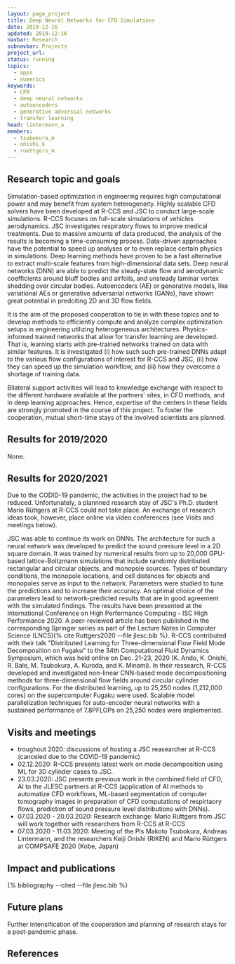 ```yaml
---
layout: page_project
title: Deep Neural Networks for CFD Simulations
date: 2019-12-16
updated: 2019-12-16
navbar: Research
subnavbar: Projects
project_url:
status: running
topics:
  - apps
  - numerics
keywords:
  - CFD
  - deep neural networks
  - autoencoders
  - generative adversial networks
  - transfer learning
head: lintermann_a
members:
  - tsubokura_m
  - onishi_k
  - ruettgers_m
---
```


## Research topic and goals

Simulation-based optimization
in engineering requires high computational power and
may benefit from system heterogeneity. Highly scalable CFD
solvers have been developed at R-CCS and JSC to conduct
large-scale simulations. R-CCS focuses on full-scale
simulations of vehicles aerodynamics. JSC
investigates respiratory flows to improve
medical treatments. Due to massive amounts of data produced, the
analysis of the results is becoming a time-consuming
process. Data-driven approaches have the potential to speed up
analyses or to even replace certain physics in simulations. Deep
learning methods have proven to be a fast alternative to extract
multi-scale features from high-dimensional data
sets. Deep neural networks (DNN) are able to
predict the steady-state flow and aerodynamic coefficients around bluff
bodies and airfoils, and unsteady laminar vortex shedding over
circular bodies. Autoencoders (AE) or generative models, like variational AEs or generative adversarial networks (GANs),
have shown great potential in predciting 2D and 3D flow fields.

It is the aim of the proposed cooperation to tie in with these
topics and to develop methods to efficiently compute and analyze
complex optimization setups in engineering utilizing heterogeneous
architectures. Physics-informed trained networks that allow for
transfer learning are developed. That is, learning starts with pre-trained networks
trained on data with similar features. It is
investigated (i) how such such pre-trained DNNs adapt to the various flow
configurations of interest for R-CCS and JSC, (ii) how they can
speed up the simulation workflow, and (iii) how they
overcome a shortage of training data.

Bilateral support activities will lead to
knowledge exchange with respect to the different hardware available
at the partners' sites, in CFD methods, and in deep learning
approaches. Hence, expertise of the centers in these fields are
strongly promoted in the course of this project. To foster the
cooperation, mutual short-time stays of the involved scientists are
planned.  

## Results for 2019/2020
None.

## Results for 2020/2021
Due to the CODID-19 pandemic, the activities in the project had to be reduced. Unfortunately, a plannned research stay of JSC's Ph.D. student Mario Rüttgers at R-CCS could not take place. An exchange of research ideas took, however, place online via video conferences (see Visits and meetings below). 

JSC was able to continue its work on DNNs. The architecture for such a neural network was developed to predict the sound pressure level in a 2D square domain. It was trained by numerical results from up to 20,000 GPU-based lattice-Boltzmann simulations that include randomly distributed rectangular and circular objects, and monopole sources. Types of boundary conditions, the monopole locations, and cell distances for objects and monopoles serve as input to the network. Parameters were studied to tune the predictions and to increase their accuracy. An optimal choice of the parameters lead to network-predicted results that are in good agreement with the simulated findings. The results have been presented at the International Conference on High Performance Computing - ISC High Performance 2020. A peer-reviewed article has been published in the corresponding Springer series as part of the Lecture Notes in Computer Science (LNCS){% cite Ruttgers2020 --file jlesc.bib %}.
R-CCS contributed with their talk "Distributed Learning for Three-dimensional Flow Field Mode Decomposition on Fugaku" to the 34th Computational Fluid Dynamics Symposium, which was held online on Dec. 21-23, 2020 (K. Ando, K. Onishi, R. Bale, M. Tsubokura, A. Kuroda, and K. Minami). In their ressearch, R-CCS developed and investigated non-linear CNN-based mode decompositioning methods for three-dimensional flow fields around circular cylinder configurations. For the distributed learning, up to 25,250 nodes (1,212,000 cores) on the supercomputer Fugaku were used. Scalable model parallelization techniques for auto-encoder neural networks with a sustained performance of 7.8PFLOPs on 25,250 nodes were implemented.

## Visits and meetings

* troughout 2020: discussions of hosting a JSC reasearcher at R-CCS (canceled due to the COVID-19 pandemic)
* 02.12.2020: R-CCS presents latest work on mode decomposition using ML for 3D cylinder cases to JSC.
* 23.03.2020: JSC presents previous work in the combined field of CFD, AI to the JLESC partners at R-CCS (application of AI methods to automatize CFD workflows, ML-based segmentation of computer tomography images in preparation of CFD computations of respirtaory flows, prediction of sound pressure level distributions with DNNs).
* 07.03.2020 - 20.03.2020: Research exchange: Mario Rüttgers from JSC will work together with researchers from R-CCS at R-CCS
* 07.03.2020 - 11.03.2020: Meeting of the PIs Makoto Tsubokura, Andreas Lintermann, and the researchers Keiji Onishi (RIKEN) and Mario Rüttgers at COMPSAFE 2020 (Kobe, Japan)

## Impact and publications

{% bibliography --cited --file jlesc.bib %}

## Future plans
Further intensification of the cooperation and planning of research stays for a post-pandemic phase.

## References

 
